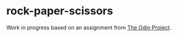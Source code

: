 # rock-paper-scissors

Work in progress based on an assignment from [The Odin Project](https://www.theodinproject.com/lessons/foundations-revisiting-rock-paper-scissors).